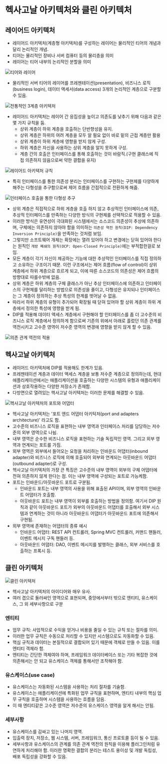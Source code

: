 # 헥사고날 아키텍처와 클린 아키텍처

## 레이어드 아키텍처

- 레이어드 아키텍처(계층형 아키텍처)를 구성하는 레이어는 물리적인 티어의 개념과 달리 논리적인 개념.
- 티어는 물리적인 장비나 서버 컴퓨터 등의 물리층을 의미
- 레이어는 티어 내부의 논리적인 분할을 의미

![티어와 레이어](https://engineering-skcc.github.io/assets/images/msa/MSA_3.2.png)

- 물리적인 서버 티어의 레이어를 프레젠테이션(presentation), 비즈니스 로직(business login), 데이터 액세서(data access) 3개의 논리적인 계층으로 구분할 수 있음.

![전통적인 3계층 아키텍처](https://engineering-skcc.github.io/assets/images/msa/MSA_3.3.png)

- 레이어드 아키텍처는 레이어 간 응집성을 높이고 의존도를 낮추기 위해 다음과 같은 몇 가지 규칙을 둠.
  - 상위 계층이 하위 계층을 호출하는 단반향성을 유지.
  - 상위 계층은 하위의 여려 계층을 모두 알 필요 없이 바로 밑의 근접 계층만 활용
  - 상위 계층이 하위 계층에 영향을 받지 않게 구성.
  - 하위 계층은 자신을 사용하는 상위 계층을 알지 못하게 구성.
  - 계층 간의 호출은 인터페이스를 통해 호출하는 것이 바람직.(구현 클래스에 직접 의존하지 않음으로써 약한 결합을 유지)

![레이어드 아키텍처 규칙](https://engineering-skcc.github.io/assets/images/msa/MSA_3.4.png)

- 특히 인터페이스를 통한 의존성 분리는 인터페이스를 구현하는 구현체를 다양하게 해주는 다형성을 추구함으로써 제어 흐름을 간접적으로 전환하게 해줌.

![인터페이스 호출을 통한 다형성 추구](https://engineering-skcc.github.io/assets/images/msa/MSA_3.5.png)

- 상위 계층은 직접적으로 하위 게층을 호출 하지 않고 추상적인 인터페이스에 의존, 추상적 인터페이스를 만족하는 다양한 방식의 구현체를 선택적으로 적용할 수 있음.
- 이러한 방식은 유연성이 극대화된 시스템에서는 소스코드 의존성이 추상에 의존하며, 구체에는 의존하지 않아야 함을 의미하는 `의존성 역전 원칙(DIP: Dependency Inversion Principle)`을 만족하는 것처럼 보임.
- 그렇지만 소프트웨어 개체는 확장에는 열려 있어야 하고 변경에는 닫혀 있어야 한다는 원칙인 `개방 폐쇄의 원칙(OCP: Open-Closed Principle)`에는 부적합한걸로 보임.
- 모든 계층이 각기 자신이 제공하는 기능에 대한 추상적인 인터페이스를 직접 정의하고 소유하는 구조이기 때문. 이런 구조에서는 제어 흐름(flow of control)이 상위 계층에서 하위 계층으로 흐르게 되고, 이에 따른 소스코드의 의존성은 제어 흐름의 방향대로 따를수밖에 없음.
- 상위 계층은 하위 계층의 구체 클래스가 아닌 추상 인터페이스에 의존하고 인터페이스의 구현체를 달리하는 방법으로 의존성을 줄이고, 다형성은 유지되나 인터페이스는 그 계층이 정의하는 추상 특성의 한계를 벗어날 수 없음.
- 따라서 하위 계층의 유형이 추가되어 확장될 때 닫혀 있어야 할 상위 계층이 하위 계층에서 정의한 특성에 영향을 받게 됨.
- DIP를 적용해 데이터 액세스 계층에서 구현해야 할 인터페이스를 좀 더 고수준의 비즈니스 로직 계층에서 정의하게 함으로써 기존의 위에서 아래로 흘렀던 의존 관계를 역전시키고 고수준 영역이 저수준 영역의 변경에 영향을 받지 않게 할 수 있음.

![의존 관계 역전의 적용](https://engineering-skcc.github.io/assets/images/msa/MSA_3.6.png)

## 헥사고날 아키텍처

- 레이어드 아키텍처에 DIP를 적용해도 한계가 있음.
- 프레젠테이션 계층과 데이터 액세스 계층을 보통 저수준 계층으로 정의하는데, 현대 애플리케이션에서는 애플리케이션을 호출하는 다양한 시스템의 유형과 애플리케이션과 상호작용하는 다양한 저장소가 존재함.
- 다방면으로 열려있는 헥사고날 아키텍처는 이러한 문제를 해결할 수 있음.

![헥사고날 아키텍처의 포트와 어댑터](https://engineering-skcc.github.io/assets/images/msa/MSA_3.7.png)

- 헥사고날 아키텍처는 '포트 앤드 어댑터 아키턱처(port and adapters architecture)' 라고도 함.
- 고수준의 비즈니스 로직을 표현하는 내부 영역과 인터페이스 처리를 담당하는 저수준의 외부 영역으로 나뉨.
- 내부 영역은 순수한 비즈니스 로직을 표현하는 기술 독립적인 영역. 그리고 외부 영역과 연계되는 포트를 가짐.
- 외부 영역은 외부에서 들어오는 요청을 처리하는 인바운드 어댑터(inbound adapter)와 비즈니스 로직에 의해 호출되어 외부와 연계되는 아웃바운드 어댑터(outbound adapter)로 구성.
- 헥사고날 아키텍처의 가장 큰 특징은 고수준의 내부 영역이 외부의 구체 어댑터에 전혀 의존하지 않게 한다는 점. 이는 내부 영역에 구성되는 포트로 가능케함.
- 포트는 인바운드/아웃바운드 포트로 구분됨.
  - 인바운드 포트는 내부 영역의 사용을 위해 표출된 API이며, 외부 영역의 인바운트 어댑터가 호출함.
  - 아웃바운드 포트는 내부 영역이 외부를 호출하는 방법을 정의함. 여기서 DIP 원칙과 같이 아웃바운드 포트가 외부의 아웃바운드 어댑터를 호출해서 외부 시스템과 연계하는 것이 아니라 아웃바운드 어댑터가 아웃바운드 포트에 의존해서 구현됨.
- 외부 영역에 존재하는 어댑터의 종류 예시
  - 인바운드 어댑터: REST API 컨트롤러, Spring MVC 컨트롤러, 커맨드 핸들러, 이벤트 메시지 구독 핸들러 등.
  - 아웃바운드 어댑터: DAO, 이벤트 메시지를 발행하는 클래스, 외부 서비스를 호출하는 프록시 등.

## 클린 아키텍처

![클린 아키텍처](https://engineering-skcc.github.io/assets/images/msa/MSA_3.8.png)

- 헥사고날 아키텍처의 아이디어와 매우 유사.
- 여러 겹으로 둘러싸인 영역으로 표현되며, 중앙에서부터 밖으로 엔티티, 유스케이스, 그 외 세부사항으로 구분

### 엔티티

- 업무 규칙: 사업적으로 수익을 얻거나 비용을 줄일 수 있는 규칙 또는 절차를 의미.
- 이러한 업무 규칙은 수동으로 처리할 수 있지만 시스템으로도 자동화할 수 있음.
- 핵심 규칙과 데이터는 본질적으로 결합되어 있기 때문에 객체로 만들 수 있음. 이를 엔티티 객체라 함.
- 엔티티는 간단한 객체여야 하며, 프레임워크 데이터베이스 또는 기타 복잡한 것에 의존해서는 안 되고 유스케이스 객체를 통해서만 조작해야 함.

### 유스케이스(use case)

- 유스케이스는 자동화된 시스템을 사용하는 처리 절차를 기술함.
- 유스케이스는 애플리케이션에 특화된 업무 규칙을 표현하며, 엔티티 내부의 핵심 업무 규칙을 호출하며 시스템을 사용하는 흐름을 담음.
- 이 때 엔티티같은 고수준 영역은 저수준의 유스케이스 영역을 알게 해서는 안됨.

### 세부사항

- 유스케이스를 감싸고 있는 나머지 영역.
- 입출력 장치, 저장소, 웹 시스템, 서버, 프레임워크, 통신 프로토콜 등이 될 수 있음.
- 세부사항과 유스케이스의 관계를 의존 관계 역전의 원칙을 이용해 플러그인처럼 유연하게 처리해야 함. 이러한 명확한 결합의 분리는 테스트 용이성 및 개발 독립성, 배포 독립성을 강화할 수 있음.

